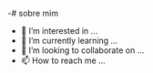 -# sobre mim
- 👀 I’m interested in ...
- 🌱 I’m currently learning ...
- 💞️ I’m looking to collaborate on ...
- 📫 How to reach me ...

<!---
salomadkdkdkdkdoekd/salomadkdkdkdkdoekd is a ✨ special ✨ repository because its `README.md` (this file) appears on your GitHub profile.
You can click the Preview link to take a look at your changes.
--->
